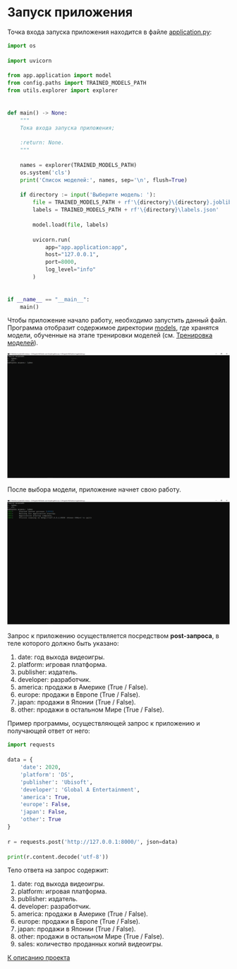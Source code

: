 # Запуск приложения

Точка входа запуска приложения находится в файле 
[application.py](../src/application.py):

```python
import os

import uvicorn

from app.application import model
from config.paths import TRAINED_MODELS_PATH
from utils.explorer import explorer


def main() -> None:
    """
    Тока входа запуска приложения;

    :return: None.
    """

    names = explorer(TRAINED_MODELS_PATH)
    os.system('cls')
    print('Список моделей:', names, sep='\n', flush=True)

    if directory := input('Выберите модель: '):
        file = TRAINED_MODELS_PATH + rf'\{directory}\{directory}.joblib'
        labels = TRAINED_MODELS_PATH + rf'\{directory}\labels.json'

        model.load(file, labels)

        uvicorn.run(
            app="app.application:app",
            host="127.0.0.1",
            port=8000,
            log_level="info"
        )


if __name__ == "__main__":
    main()
```

Чтобы приложение начало работу, необходимо запустить данный файл. 
Программа отобразит содержимое директории [models](../models), 
где хранятся модели, обученные на этапе тренировки моделей 
(см. [Тренировка моделей](training.md)).

![file](../resources/application/models.jpg)

После выбора модели, приложение начнет свою работу.

![file](../resources/application/run.jpg)

Запрос к приложению осуществляется посредством **post-запроса**, 
в теле которого должно быть указано:
1. date: год выхода видеоигры.
2. platform: игровая платформа.
3. publisher: издатель.
4. developer: разработчик.
5. america: продажи в Америке (True / False).
6. europe: продажи в Европе (True / False).
7. japan: продажи в Японии (True / False).
8. other: продажи в остальном Мире (True / False).

Пример программы, осуществляющей запрос к приложению и получающей ответ от него:

```python
import requests

data = {
    'date': 2020,
    'platform': 'DS',
    'publisher': 'Ubisoft',
    'developer': 'Global A Entertainment',
    'america': True,
    'europe': False,
    'japan': False,
    'other': True
}

r = requests.post('http://127.0.0.1:8000/', json=data)

print(r.content.decode('utf-8'))
```

Тело ответа на запрос содержит:
1. date: год выхода видеоигры.
2. platform: игровая платформа.
3. publisher: издатель.
4. developer: разработчик.
5. america: продажи в Америке (True / False).
6. europe: продажи в Европе (True / False).
7. japan: продажи в Японии (True / False).
8. other: продажи в остальном Мире (True / False).
9. sales: количество проданных копий видеоигры.

[К описанию проекта](../README.md)